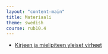```yaml
---
layout: "content-main"
title: Materiaali
theme: swedish
course: rub10.4
---
```


- [Kirjeen ja mielipiteen yleiset virheet](/media/rub10.4/virheet_kirje.pdf)
